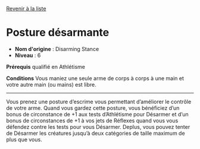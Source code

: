 [Revenir à la liste](..)

# Posture désarmante

 * **Nom d'origine** : Disarming Stance
 * **Niveau** : 6


<p><strong>Prérequis</strong> qualifié en Athlétisme</p>
<p><strong>Conditions</strong> Vous maniez une seule arme de corps à corps à une main et votre autre main (ou mains) est libre.</p>
<hr>
<p>Vous prenez une posture d’escrime vous permettant d’améliorer le contrôle de votre arme. Quand vous gardez cette posture, vous bénéficiez d’un bonus de circonstance de +1 aux tests d’Athlétisme pour Désarmer et d’un bonus de circonstances de +1 à vos jets de Réflexes quand vous vous défendez contre les tests pour vous Désarmer. Deplus, vous pouvez tenter de Désarmer les créatures jusqu’à deux catégories de taille maximum de plus que vous.</p>